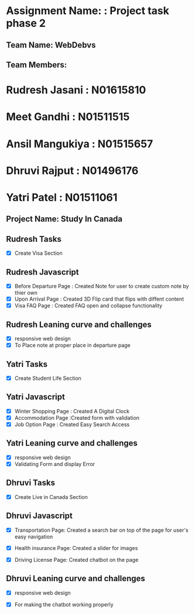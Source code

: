 # Assignment Name: : Project task phase 2

## Team Name: WebDebvs

## Team Members:

# Rudresh Jasani :      N01615810
# Meet Gandhi :         N01511515
# Ansil Mangukiya :     N01515657
# Dhruvi Rajput :       N01496176
# Yatri Patel :         N01511061

## Project Name:  Study In Canada

## Rudresh Tasks

- [X]  Create Visa Section

## Rudresh Javascript

- [X] Before Departure Page : Created Note for user to create custom note by thier own
- [X] Upon Arrival Page : Created 3D Flip card that flips with diffent content
- [X] Visa FAQ Page :  Created FAQ open and collapse functionality

## Rudresh Leaning curve and challenges

- [x] responsive web design
- [x] To Place note at proper place in departure page

## Yatri Tasks

- [X]  Create Student Life Section

## Yatri Javascript

- [X] Winter Shopping Page : Created A Digital Clock
- [X] Accommodation Page :Created form with validation 
- [X] Job Option Page :  Created Easy Search Access

## Yatri Leaning curve and challenges

- [x] responsive web design
- [x] Validating Form and display Error

## Dhruvi Tasks

- [X] Create Live in Canada Section

## Dhruvi Javascript

- [X] Transportation Page: Created a search bar on top of the page for user's easy navigation
- [X] Health insurance Page: Created a slider for images
- [X] Driving License Page: Created chatbot on the page


## Dhruvi Leaning curve and challenges

- [x] responsive web design
- [x] For making the chatbot working properly



